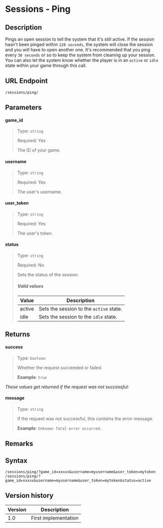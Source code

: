 # Sessions - Ping

## Description

Pings an open session to tell the system that it's still active. If the session hasn't been pinged within `120 seconds`, the system will close the session and you will have to open another one. It's recommended that you ping every `30 seconds` or so to keep the system from cleaning up your session.
You can also let the system know whether the player is in an `active` or `idle` state within your game through this call.

## URL Endpoint

```
/sessions/ping/
```

## Parameters

#### game_id
> Type: `string`
>
> Required: Yes
>
> The ID of your game.

#### username
> Type: `string`
>
> Required: Yes
>
> The user's username.

#### user_token
> Type: `string`
>
> Required: Yes
>
> The user's token.

#### status
> Type: `string`
>
> Required: No
>
> Sets the status of the session.
>
> ##### Valid values
> 
> Value		| Description
> ---		| ---
> active	| Sets the session to the `active` state.
> idle   	| Sets the session to the `idle` state.

## Returns

#### success
> Type: `boolean`
>
> Whether the request succeeded or failed.
>
> __Example__: `true`

_These values get returned if the request was not successful:_

#### message
> Type: `string`
>
> If the request was not successful, this contains the error message.
>
> __Example__: `Unknown fatal error occurred.`

## Remarks

## Syntax

```
/sessions/ping/?game_id=xxxxx&username=myusername&user_token=mytoken
/sessions/ping/?game_id=xxxxx&username=myusername&user_token=mytoken&status=active
```

## Version history

Version		 | Description
---			 | ---
1.0			 | First implementation